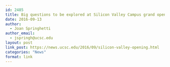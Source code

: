 ```yaml
---
id: 2485
title: Big questions to be explored at Silicon Valley Campus grand opening
date: 2016-09-13
author:
  - Joan Springhetti
author_email:
  - jspringh@ucsc.edu
layout: post
link_post: https://news.ucsc.edu/2016/09/silicon-valley-opening.html
categories: "News"
format: link
---
```

